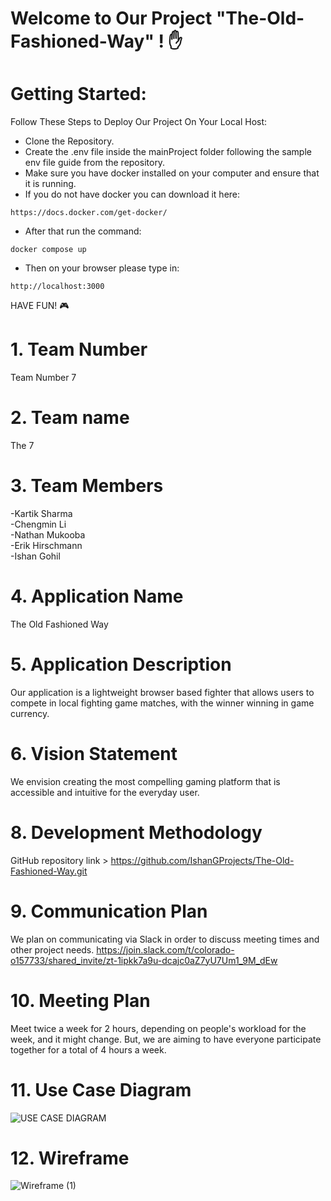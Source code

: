 # Welcome to Our Project "The-Old-Fashioned-Way" ! :hand:

# Getting Started:
Follow These Steps to Deploy Our Project On Your Local Host:

- Clone the Repository.
- Create the .env file inside the mainProject folder following the sample env file guide from the repository.
- Make sure you have docker installed on your computer and ensure that it is running.
- If you do not have docker you can download it here:
```
https://docs.docker.com/get-docker/
```
- After that run the command:
```
docker compose up
```
- Then on your browser please type in: 
```
http://localhost:3000
```
HAVE FUN! :video_game:
# 1. Team Number
  Team Number 7
# 2. Team name
  The 7
# 3. Team Members
  -Kartik Sharma
  <br>
  -Chengmin Li
  <br>
  -Nathan Mukooba
  <br>
  -Erik Hirschmann
  <br>
  -Ishan Gohil
# 4. Application Name
The Old Fashioned Way
# 5. Application Description
Our application is a lightweight browser based fighter that allows users to compete in local fighting game matches, with the winner winning in game currency.
# 6. Vision Statement
We envision creating the most compelling gaming platform that is accessible and intuitive for the everyday user.
# 8. Development Methodology
GitHub repository link > https://github.com/IshanGProjects/The-Old-Fashioned-Way.git
# 9. Communication Plan
We plan on communicating via Slack in order to discuss meeting times and other project needs.
https://join.slack.com/t/colorado-o157733/shared_invite/zt-1ipkk7a9u-dcajc0aZ7yU7Um1_9M_dEw
# 10. Meeting Plan
Meet twice a week for 2 hours, depending on people's workload for the week, and it might change. But, we are aiming to have everyone participate together for a total of 4 hours a week.

# 11. Use Case Diagram
![USE CASE DIAGRAM](https://user-images.githubusercontent.com/86436938/199650119-06ab4d05-0fc5-4570-a33b-81f42f1fcaa1.png)
# 12. Wireframe
![Wireframe (1)](https://user-images.githubusercontent.com/86436938/199586806-bd0757b8-4c96-4aab-9b06-83378b629f6f.png)
